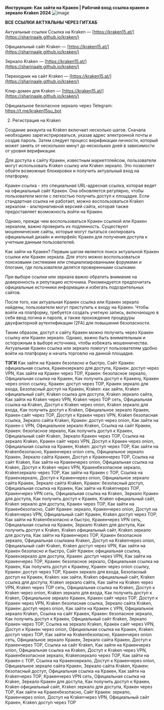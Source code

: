 **Инструкция: Как зайти на Кракен | Рабочий вход ссылка кракен и зеркало Kraken 2024**
![image](https://github.com/sharinaale/kraken/assets/174627546/a934e172-e7ee-45a5-ae07-19813205d2f4)

**ВСЕ ССЫЛКИ АКТУАЛЬНЫ ЧЕРЕЗ ГИТХАБ**

Актуальные ссылки
Ссылка на Kraken — [https://kraken15.at/](https://sharinaale.github.io/kraken/)

Официальный сайт Kraken — [https://kraken15.at/](https://sharinaale.github.io/kraken/)

Зеркало Kraken — [https://kraken15.at/](https://sharinaale.github.io/kraken/)

Переходник на сайт Kraken — [https://kraken15.at/](https://sharinaale.github.io/kraken/)

Клир-домен для Kraken — [https://kraken15.at/](https://sharinaale.github.io/kraken/)

Официальное безопасное зеркало через Telegram: https://t.me/kraken15su_bot

2. Регистрация на Kraken

Создание аккаунта на Kraken включает несколько шагов. Сначала необходимо зарегистрироваться, указав адрес электронной почты и создав пароль. Затем следует процесс верификации личности, который может занять от нескольких минут до нескольких дней в зависимости от уровня верификации.

Для доступа к сайту Кракен, известным маркетплейсом, пользователи могут использовать Kraken ссылку или Kraken зеркало. Это позволяет обойти возможные блокировки и получить актуальный вход на платформу.

Кракен ссылка - это специальная URL-адресная ссылка, которая ведет на официальный сайт Кракен. Она обновляется регулярно, чтобы пользователи могли с легкостью получить доступ к площадке. Если стандартная ссылка не работает, можно воспользоваться Kraken зеркалом - альтернативной версией сайта, которая также предоставляет возможность войти на Кракен.

Однако, прежде чем воспользоваться Кракен ссылкой или Кракен зеркалом, важно проверить их подлинность. Существуют мошеннические сайты, которые могут пытаться скопировать официальный дизайн и интерфейс Кракен для получения доступа к учетным данным пользователей.

Как зайти на Кракен? Первым шагом является поиск актуальной Кракен ссылки или Кракен зеркала. Для этого можно воспользоваться поисковыми системами или специализированными форумами и блогами, где пользователи делятся проверенными ссылками.

При выборе ссылки или зеркала важно обратить внимание на доверенность и репутацию источника. Рекомендуется предпочитать официальные источники информации и избегать подозрительных сайтов.

После того, как актуальная Кракен ссылка или Кракен зеркало найдены, пользователи могут приступить к входу на Кракен. Чтобы войти на платформу, требуется создать учетную запись, включающую в себя ввод логина и пароля, а также прохождение процедуры двухфакторной аутентификации (2FA) для повышения безопасности.

Таким образом, доступ к сайту Кракен можно получить через Кракен ссылку или Кракен зеркало. Однако, важно быть внимательным и осторожным в выборе источника, чтобы избежать мошенничества. Актуальная Кракен ссылка или зеркало помогут пользователям удобно войти на платформу и начать торговлю на данной площадке.

**ТЭГИ**
Как зайти на Кракен безопасно и быстро, Сайт Кракен: официальная ссылка, Кракензеркало для доступа, Кракен: доступ через VPN, Как зайти на Кракен через ТОР, Кракен: безопасное зеркало, Официальная ссылка на Кракен, Как получить доступ к Кракену, Кракен через onion ссылку, Кракен: доступ через ТОР, Кракен зеркало для входа, Безопасный доступ на Кракен, Kraken: как зайти, Kraken официальный сайт, Kraken ссылка для доступа, Kraken зеркало сайта, Как зайти на Kraken через VPN, Kraken через ТОР сеть, Официальная ссылка на Kraken, Доступ к Kraken через onion, Kraken зеркало для входа, Как получить доступ к Kraken, Официальное зеркало Кракен, Кракен сайт через ТОР, Доступ к Кракен через VPN, Kraken безопасная ссылка, Зеркало сайта Kraken, Кракен: доступ через onion, Как зайти на Кракен с VPN, Официальное зеркало Kraken, Ссылка на сайт Кракен, Кракен: безопасное зеркало, Как получить доступ к Кракен, Официальный сайт Kraken, Зеркало Кракен через ТОР, Ссылка на зеркало Kraken, Кракен сайт через VPN, Доступ к Кракен через onion, Официальная ссылка на Кракен, Kraken: доступ через ТОР, Как зайти на Krakenбезопасно, Кракенчерез onion сеть, Официальное зеркало Кракен, Зеркало сайта Кракен, Доступ к Кракенчерез ТОР, Ссылка на сайт Kraken, Как зайти на Кракенчерез onion, Официальная ссылка на Kraken, Доступ к Kraken через VPN, Кракенбезопасное зеркало, Krakenзеркало через ТОР, Как зайти на Кракен с ТОР, Ссылка на Кракензеркало, Доступ к Кракенчерез onion, Официальное зеркало сайта Кракен, Зеркало сайта Kraken, Кракен: безопасный доступ, Официальная ссылка на Кракен, Как зайти на Krakenчерез ТОР, Кракенчерез VPN сеть, Официальная ссылка на Kraken, Зеркало Кракен для доступа, Как получить доступ к Кракен, Kraken официальный сайт, Kraken зеркало для доступа, Кракен через ТОР, Как зайти на Кракенбезопасно, Сайт Кракен: зеркало, Кракенчерез onion, Доступ на Krakenчерез VPN, Официальный сайт Кракен, Kraken доступ через ТОР, Как зайти на Krakenбезопасно и быстро, Кракенчерез VPN сеть, Официальная ссылка на Кракен, Зеркало Kraken для доступа, Как получить доступ к Kraken, Kraken официальный сайт, Kraken зеркало для доступа, Как зайти на Кракенчерез ТОР, Кракен безопасное зеркало, Официальная ссылкана Kraken, Доступ на Krakenчерез onion, Официальный сайт Kraken, Kraken доступ через VPN, Как зайти на Кракен безопасно и быстро, Сайт Кракен: официальная ссылка, Кракензеркало для доступа, Кракен: доступ через VPN, Как зайти на Кракенчерез ТОР, Кракен: безопасное зеркало, Официальная ссылка на Кракен, Как получить доступ к Кракену, Кракен через onion ссылку, Кракен: доступ через ТОР, Кракен зеркало для входа, Безопасный доступ на Кракен, Kraken: как зайти, Kraken официальный сайт, Kraken ссылка для доступа, Kraken зеркало сайта, Как зайти на Kraken через VPN, Kraken через ТОР сеть, Официальная ссылка на Kraken, Доступ к Kraken через onion, Kraken зеркало для входа, Как получить доступ к Kraken, Официальное зеркало Кракен, Кракен сайт через ТОР, Доступ к Кракен через VPN, Kraken безопасная ссылка, Зеркало сайта Kraken, Кракен: доступ через onion, Как зайти на Кракен с VPN, Официальное зеркало Kraken, Ссылка на сайт Кракен, Кракен: безопасное зеркало, Как получить доступ к Кракен, Официальный сайт Kraken, Зеркало Кракен через ТОР, Ссылка на зеркало Kraken, Кракен сайт через VPN, Доступ к Кракен через onion, Официальная ссылка на Кракен, Kraken: доступ через ТОР, Как зайти на Krakenбезопасно, Кракенчерез onion сеть, Официальное зеркало Кракен, Зеркало сайта Кракен, Доступ к Кракенчерез ТОР, Ссылка на сайт Kraken, Как зайти на Кракенчерез onion, Официальная ссылка на Kraken, Доступ к Kraken через VPN, Кракенбезопасное зеркало, Krakenзеркало через ТОР, Как зайти на Кракен с ТОР, Ссылка на Кракензеркало, Доступ к Кракенчерез onion, Официальное зеркало сайта Кракен, Зеркало сайта Kraken, Кракен: безопасный доступ, Официальная ссылка на Кракен, Как зайти на Krakenчерез ТОР, Кракенчерез VPN сеть, Официальная ссылка на Kraken, Зеркало Кракен для доступа, Как получить доступ к Кракен, Kraken официальный сайт, Kraken зеркало для доступа, Кракен через ТОР, Как зайти на Кракенбезопасно, Сайт Кракен: зеркало, Кракенчерез onion, Доступ на Krakenчерез VPN, Официальный сайт Кракен, Kraken доступ через ТОР
